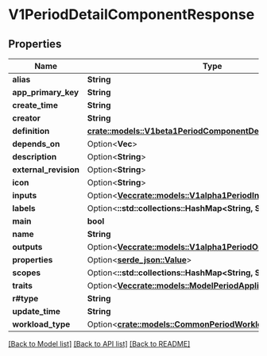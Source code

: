 # V1PeriodDetailComponentResponse

## Properties

Name | Type | Description | Notes
------------ | ------------- | ------------- | -------------
**alias** | **String** |  | 
**app_primary_key** | **String** |  | 
**create_time** | **String** |  | 
**creator** | **String** |  | 
**definition** | [**crate::models::V1beta1PeriodComponentDefinitionSpec**](v1beta1.ComponentDefinitionSpec.md) |  | 
**depends_on** | Option<**Vec<String>**> |  | [optional]
**description** | Option<**String**> |  | [optional]
**external_revision** | Option<**String**> |  | [optional]
**icon** | Option<**String**> |  | [optional]
**inputs** | Option<[**Vec<crate::models::V1alpha1PeriodInputItem>**](v1alpha1.InputItem.md)> |  | [optional]
**labels** | Option<**::std::collections::HashMap<String, String>**> |  | [optional]
**main** | **bool** |  | 
**name** | **String** |  | 
**outputs** | Option<[**Vec<crate::models::V1alpha1PeriodOutputItem>**](v1alpha1.OutputItem.md)> |  | [optional]
**properties** | Option<[**serde_json::Value**](.md)> |  | [optional]
**scopes** | Option<**::std::collections::HashMap<String, String>**> |  | [optional]
**traits** | Option<[**Vec<crate::models::ModelPeriodApplicationTrait>**](model.ApplicationTrait.md)> |  | [optional]
**r#type** | **String** |  | 
**update_time** | **String** |  | 
**workload_type** | Option<[**crate::models::CommonPeriodWorkloadTypeDescriptor**](common.WorkloadTypeDescriptor.md)> |  | [optional]

[[Back to Model list]](../README.md#documentation-for-models) [[Back to API list]](../README.md#documentation-for-api-endpoints) [[Back to README]](../README.md)


